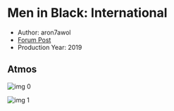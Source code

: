 # Men in Black: International

* Author: aron7awol
* [Forum Post](https://www.avsforum.com/threads/bass-eq-for-filtered-movies.2995212/post-58448158)
* Production Year: 2019

## Atmos

![img 0](https://i.imgur.com/8Llqg9s.jpg)

![img 1](https://i.imgur.com/1mi4YUK.png)

